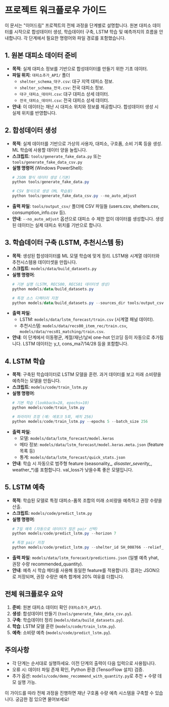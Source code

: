 # 프로젝트 워크플로우 가이드

이 문서는 "이어드림" 프로젝트의 전체 과정을 단계별로 설명합니다. 원본 대피소 데이터를 시작으로 합성데이터 생성, 학습데이터 구축, LSTM 학습 및 예측까지의 흐름을 안내합니다. 각 단계에서 필요한 명령어와 파일 경로를 포함했습니다.

## 1. 원본 대피소 데이터 준비
- **목적**: 실제 대피소 정보를 기반으로 합성데이터를 만들기 위한 기초 데이터.
- **파일 위치**: `대피소추가_API/` 폴더
  - `shelter_schema_대구.csv`: 대구 지역 대피소 정보.
  - `shelter_schema_전국.csv`: 전국 대피소 정보.
  - `대구_대피소_데이터.csv`: 대구 대피소 상세 데이터.
  - `전국_대피소_데이터.csv`: 전국 대피소 상세 데이터.
- **안내**: 이 데이터는 재난 시 대피소 위치와 정보를 제공합니다. 합성데이터 생성 시 실제 위치를 반영합니다.

## 2. 합성데이터 생성
- **목적**: 실제 데이터를 기반으로 가상의 사용자, 대피소, 구호품, 소비 기록 등을 생성. ML 학습에 사용할 데이터 양을 늘립니다.
- **스크립트**: `tools/generate_fake_data.py` 또는 `tools/generate_fake_data_csv.py`
- **실행 명령어** (Windows PowerShell):
  ```powershell
  # JSON 형식 데이터 생성 (기본)
  python tools/generate_fake_data.py

  # CSV 형식으로 생성 (ML 학습용)
  python tools/generate_fake_data_csv.py --no_auto_adjust
  ```
- **출력 파일**: `tools/output_csv/` 폴더에 CSV 파일들 (users.csv, shelters.csv, consumption_info.csv 등).
- **안내**: `--no_auto_adjust` 옵션으로 대피소 수 제한 없이 데이터를 생성합니다. 생성된 데이터는 실제 대피소 위치를 기반으로 합니다.

## 3. 학습데이터 구축 (LSTM, 추천시스템 등)
- **목적**: 생성된 합성데이터를 ML 모델 학습에 맞게 정리. LSTM용 시계열 데이터와 추천시스템용 데이터셋을 만듭니다.
- **스크립트**: `models/data/build_datasets.py`
- **실행 명령어**:
  ```powershell
  # 기본 실행 (LSTM, RECS00, RECS01 데이터셋 생성)
  python models/data/build_datasets.py

  # 특정 소스 디렉터리 지정
  python models/data/build_datasets.py --sources_dir tools/output_csv
  ```
- **출력 파일**:
  - LSTM: `models/data/lstm_forecast/train.csv` (시계열 패널 데이터).
  - 추천시스템: `models/data/recs00_item_rec/train.csv`, `models/data/recs01_matching/train.csv`.
- **안내**: 이 단계에서 이동평균, 계절/재난/날씨 one-hot 인코딩 등이 자동으로 추가됩니다. LSTM 데이터는 y_t, cons_ma7/14/28 등을 포함합니다.

## 4. LSTM 학습
- **목적**: 구축된 학습데이터로 LSTM 모델을 훈련. 과거 데이터를 보고 미래 소비량을 예측하는 모델을 만듭니다.
- **스크립트**: `models/code/train_lstm.py`
- **실행 명령어**:
  ```powershell
  # 기본 학습 (lookback=28, epochs=10)
  python models/code/train_lstm.py

  # 파라미터 조정 (예: 에포크 5회, 배치 256)
  python models/code/train_lstm.py --epochs 5 --batch_size 256
  ```
- **출력 파일**:
  - 모델: `models/data/lstm_forecast/model.keras`
  - 메타 정보: `models/data/lstm_forecast/model.keras.meta.json` (feature 목록 등)
  - 통계: `models/data/lstm_forecast/quick_stats.json`
- **안내**: 학습 시 자동으로 범주형 feature (seasonality_*, disaster_severity_*, weather_*)를 포함합니다. val_loss가 낮을수록 좋은 모델입니다.

## 5. LSTM 예측
- **목적**: 학습된 모델로 특정 대피소-품목 조합의 미래 소비량을 예측하고 권장 수량을 산출.
- **스크립트**: `models/code/predict_lstm.py`
- **실행 명령어**:
  ```powershell
  # 7일 예측 (자동으로 데이터가 많은 pair 선택)
  python models/code/predict_lstm.py --horizon 7

  # 특정 pair 지정
  python models/code/predict_lstm.py --shelter_id SH_008766 --relief_item_id relief_item_000322 --horizon 7
  ```
- **출력 파일**: `models/data/lstm_forecast/predictions.json` (일별 예측 yhat, 권장 수량 recommended_quantity).
- **안내**: 예측 시 학습 메타를 사용해 동일한 feature를 적용합니다. 결과는 JSON으로 저장되며, 권장 수량은 예측 합계에 20% 여유를 더합니다.

## 전체 워크플로우 요약
1. **준비**: 원본 대피소 데이터 확인 (`대피소추가_API/`).
2. **생성**: 합성데이터 만들기 (`tools/generate_fake_data_csv.py`).
3. **구축**: 학습데이터 정리 (`models/data/build_datasets.py`).
4. **학습**: LSTM 모델 훈련 (`models/code/train_lstm.py`).
5. **예측**: 소비량 예측 (`models/code/predict_lstm.py`).

## 주의사항
- 각 단계는 순서대로 실행하세요. 이전 단계의 출력이 다음 입력으로 사용됩니다.
- 오류 시: 데이터 파일 존재 확인, Python 환경 (TensorFlow 설치) 검증.
- 추가 옵션: `models/code/demo_recommend_with_quantity.py`로 추천 + 수량 데모 실행 가능.

이 가이드를 따라 전체 과정을 진행하면 재난 구호품 수량 예측 시스템을 구축할 수 있습니다. 궁금한 점 있으면 물어보세요!